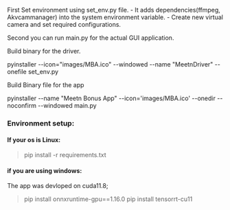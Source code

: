 
First Set environment using set_env.py file.
    - It adds dependencies(ffmpeg, Akvcammanager) into the system environment variable.
    - Create new virtual camera and set required configurations.

Second you can run main.py for the actual GUI application.


Build binary for the driver.

pyinstaller --icon="images/MBA.ico" --windowed --name "MeetnDriver" --onefile set_env.py

Build Binary file for the app

pyinstaller --name "Meetn Bonus App" --icon='images/MBA.ico' --onedir --noconfirm --windowed main.py

### Environment setup:
#### If your os is Linux:
> pip install -r requirements.txt


#### if you are using windows:

The app was devloped on cuda11.8;
> pip install onnxruntime-gpu==1.16.0
> pip install tensorrt-cu11
